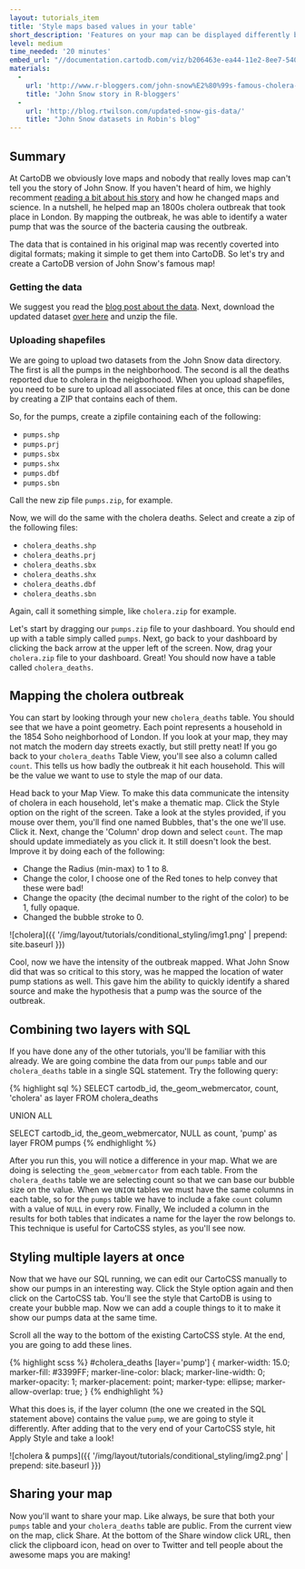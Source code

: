 ```yaml
---
layout: tutorials_item
title: 'Style maps based values in your table'
short_description: 'Features on your map can be displayed differently based on their values, learn how to do it'
level: medium
time_needed: '20 minutes'
embed_url: "//documentation.cartodb.com/viz/b206463e-ea44-11e2-8ee7-5404a6a683d5/embed_map?title=false&description=true&search=false&shareable=true&cartodb_logo=false&layer_selector=false&legends=true&scrollwheel=false&fullscreen=true&sublayer_options=1&sql=SELECT%20cartodb_id%2C%20the_geom_webmercator%2C%20count%2C%20'cholera'%20as%20layer%0AFROM%20cholera_deaths%0A%0AUNION%20ALL%0A%0ASELECT%20cartodb_id%2C%20the_geom_webmercator%2C%20NULL%20as%20count%2C%20'pump'%20as%20layer%0AFROM%20pumps&sw_lat=51.51063885098415&sw_lon=-0.14483928680419922&ne_lat=51.51606049455287&ne_lon=-0.1279306411743164"
materials:
  -
    url: 'http://www.r-bloggers.com/john-snow%E2%80%99s-famous-cholera-analysis-data-in-modern-gis-formats/'
    title: 'John Snow story in R-bloggers'
  -
    url: 'http://blog.rtwilson.com/updated-snow-gis-data/'
    title: "John Snow datasets in Robin's blog"
---
```


## Summary

At CartoDB we obviously love maps and nobody that really loves map can't tell you the story of John Snow. If you haven't heard of him, we highly recomment [reading a bit about his story](http://en.wikipedia.org/wiki/John_Snow_(physician)#Cholera) and how he changed maps and science. In a nutshell, he helped map an 1800s cholera outbreak that took place in London. By mapping the outbreak, he was able to identify a water pump that was the source of the bacteria causing the outbreak.

The data that is contained in his original map was recently coverted into digital formats; making it simple to get them into CartoDB. So let's try and create a CartoDB version of John Snow's famous map!

### Getting the data

We suggest you read the [blog post about the data](http://www.r-bloggers.com/john-snow%E2%80%99s-famous-cholera-analysis-data-in-modern-gis-formats/). Next, download the updated dataset [over here](http://blog.rtwilson.com/updated-snow-gis-data/) and unzip the file.

### Uploading shapefiles

We are going to upload two datasets from the John Snow data directory. The first is all the pumps in the neighborhood. The second is all the deaths reported due to cholera in the neigborhood. When you upload shapefiles, you need to be sure to upload all associated files at once, this can be done by creating a ZIP that contains each of them.

So, for the pumps, create a zipfile containing each of the following:

- `pumps.shp`
- `pumps.prj`
- `pumps.sbx`
- `pumps.shx`
- `pumps.dbf`
- `pumps.sbn`

Call the new zip file `pumps.zip`, for example.

Now, we will do the same with the cholera deaths. Select and create a zip of the following files:

- `cholera_deaths.shp`
- `cholera_deaths.prj`
- `cholera_deaths.sbx`
- `cholera_deaths.shx`
- `cholera_deaths.dbf`
- `cholera_deaths.sbn`

Again, call it something simple, like `cholera.zip` for example.

Let's start by dragging our `pumps.zip` file to your dashboard. You should end up with a table simply called `pumps`. Next, go back to your dashboard by clicking the <span class="ui_element" data-element="back_to_dashboard">back arrow</span> at the upper left of the screen. Now, drag your `cholera.zip` file to your dashboard. Great! You should now have a table called `cholera_deaths`.


## Mapping the cholera outbreak

You can start by looking through your new `cholera_deaths` table. You should see that we have a point geometry. Each point represents a household in the 1854 Soho neighborhood of London. If you look at your map, they may not match the modern day streets exactly, but still pretty neat! If you go back to your `cholera_deaths` <span class="ui_element" data-element="table_view">Table View</span>, you'll see also a column called `count`. This tells us how badly the outbreak it hit each household. This will be the value we want to use to style the map of our data.

Head back to your <span class="ui_element" data-element="map_view">Map View</span>. To make this data communicate the intensity of cholera in each household, let's make a thematic map. Click the <span class="ui_element" data-element="style_option">Style option</span> on the right of the screen. Take a look at the styles provided, if you mouse over them, you'll find one named <span class="ui_element" data-element="bubbles">Bubbles</span>, that's the one we'll use. Click it. Next, change the 'Column' drop down and select `count`. The map should update immediately as you click it. It still doesn't look the best. Improve it by doing each of the following:

- Change the Radius (min-max) to 1 to 8.
- Change the color, I choose one of the Red tones to help convey that these were bad!
- Change the opacity (the decimal number to the right of the color) to be 1, fully opaque.
- Changed the bubble stroke to 0.

![cholera]({{ '/img/layout/tutorials/conditional_styling/img1.png' | prepend: site.baseurl }})

Cool, now we have the intensity of the outbreak mapped. What John Snow did that was so critical to this story, was he mapped the location of water pump stations as well. This gave him the ability to quickly identify a shared source and make the hypothesis that a pump was the source of the outbreak.

## Combining two layers with SQL

If you have done any of the other tutorials, you'll be familiar with this already. We are going combine the data from our `pumps` table and our `cholera_deaths` table in a single SQL statement. Try the following query:

{% highlight sql %}
SELECT cartodb_id, the_geom_webmercator, count, 'cholera' as layer
FROM cholera_deaths

UNION ALL

SELECT cartodb_id, the_geom_webmercator, NULL as count, 'pump' as layer
FROM pumps
{% endhighlight %}

After you run this, you will notice a difference in your map. What we are doing is selecting `the_geom_webmercator` from each table. From the `cholera_deaths` table we are selecting count so that we can base our bubble size on the value. When we `UNION` tables we must have the same columns in each table, so for the `pumps` table we have to include a fake `count` column with a value of `NULL` in every row. Finally, We included a column in the results for both tables that indicates a name for the layer the row belongs to. This technique is useful for CartoCSS styles, as you'll see now.

## Styling multiple layers at once

Now that we have our SQL running, we can edit our CartoCSS manually to show our pumps in an interesting way. Click the <span class="ui_element" data-element="style_option">Style option</span> again and then click on the <span class="ui_element" data-element="carto_tab">CartoCSS tab</span>. You'll see the style that CartoDB is using to create your bubble map. Now we can add a couple things to it to make it show our pumps data at the same time.

Scroll all the way to the bottom of the existing CartoCSS style. At the end, you are going to add these lines.

{% highlight scss %}
#cholera_deaths [layer='pump'] {
  marker-width: 15.0;
  marker-fill: #3399FF;
  marker-line-color: black;
  marker-line-width: 0;
  marker-opacity: 1;
  marker-placement: point;
  marker-type: ellipse;
  marker-allow-overlap: true;
}
{% endhighlight %}

What this does is, if the layer column (the one we created in the SQL statement above) contains the value `pump`, we are going to style it differently. After adding that to the very end of your CartoCSS style, hit <span class="ui_element" data-element="apply_style">Apply Style</span> and take a look!

![cholera & pumps]({{ '/img/layout/tutorials/conditional_styling/img2.png' | prepend: site.baseurl }})

## Sharing your map

Now you'll want to share your map. Like always, be sure that both your `pumps` table and your `cholera_deaths` table are public. From the current view on the map, click <span class="ui_element" data-element="share">Share</span>. At the bottom of the Share window click <span class="ui_element" data-element="share_url">URL</span>, then click the <span class="ui_element" data-element="copy_to_clipboard">clipboard icon</span>, head on over to Twitter and tell people about the awesome maps you are making!
